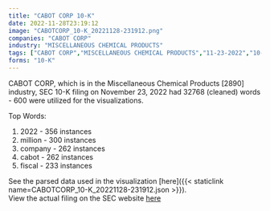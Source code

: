 ```yaml
---
title: "CABOT CORP 10-K"
date: 2022-11-28T23:19:12
image: "CABOTCORP_10-K_20221128-231912.png"
companies: "CABOT CORP"
industry: "MISCELLANEOUS CHEMICAL PRODUCTS"
tags: ["CABOT CORP","MISCELLANEOUS CHEMICAL PRODUCTS","11-23-2022","10-K"]
forms: "10-K"
---
```

CABOT CORP, which is in the Miscellaneous Chemical Products [2890] industry, SEC 10-K filing on November 23, 2022 had 32768 (cleaned) words - 600 were utilized for the visualizations.

Top Words:
1. 2022 - 356 instances
2. million - 300 instances
3. company - 262 instances
4. cabot - 262 instances
5. fiscal - 233 instances


See the parsed data used in the visualization [here]({{< staticlink name=CABOTCORP_10-K_20221128-231912.json >}}).  
View the actual filing on the SEC website [here](https://www.sec.gov/Archives/edgar/data/16040/0001564590-22-038228.txt)